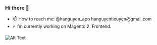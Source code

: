 ### Hi there 👋

- 📫 How to reach me: [@hanguyen_apo](https://twitter.com/hanguyen_apo) [hanguyentieuyen@gmail.com](https://gmail.com/)
- ⚡ I’m currently working on Magento 2, Frontend.


![Alt Text](https://static.wixstatic.com/media/4cbe8d_f1ed2800a49649848102c68fc5a66e53~mv2.gif)
